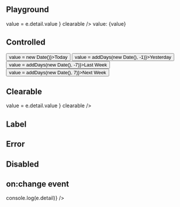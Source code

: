<script>
  import { parseISO, addDays } from 'date-fns';
  
  import Button from '$lib/components/Button.svelte';
  import DateField from '$lib/components/DateField.svelte';
  import Preview from '$lib/components/Preview.svelte';
  import SectionDivider from '$lib/components/SectionDivider.svelte';

  let value;
</script>

## Playground

<Preview>
  <DateField label="Birth date" {value} on:change={e => value = e.detail.value } clearable />
  value: {value}
</Preview>

## Controlled

<Preview>
  <DateField {value} />
  <Button on:click={() => value = new Date()}>Today</Button>
  <Button on:click={() => value = addDays(new Date(), -1)}>Yesterday</Button>
  <Button on:click={() => value = addDays(new Date(), -7)}>Last Week</Button>
  <Button on:click={() => value = addDays(new Date(), 7)}>Next Week</Button>
</Preview>

## Clearable

<Preview>
  <DateField {value} on:change={e => value = e.detail.value } clearable />
</Preview>

## Label

<Preview>
  <DateField label="Birth date" />
</Preview>

## Error

<Preview>
  <DateField label="Birth date" error="This is a required field" />
</Preview>

## Disabled

<Preview>
  <DateField label="Birth date" disabled />
</Preview>

## on:change event

<Preview>
  <DateField label="Birth date" on:change={e => console.log(e.detail)} />
</Preview>
